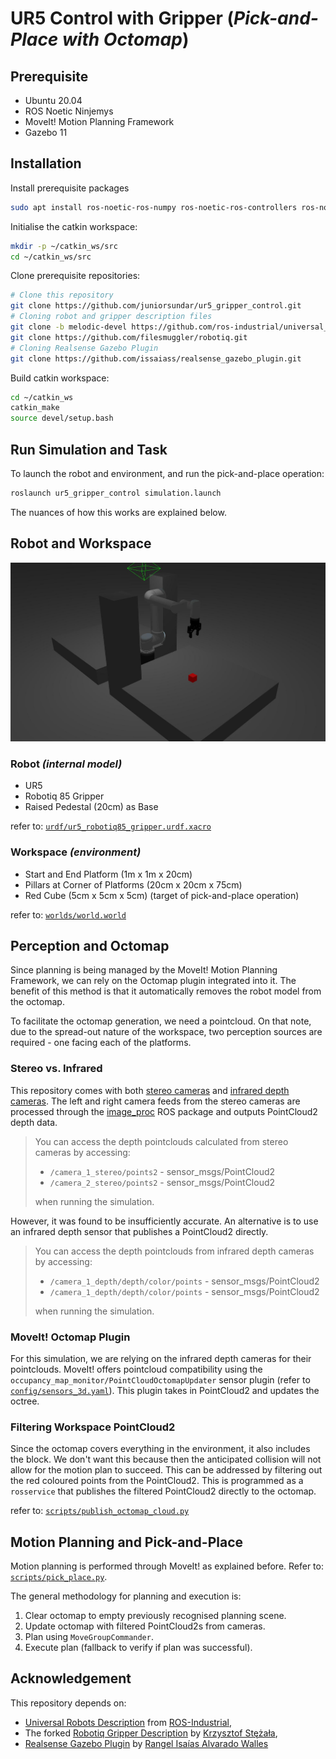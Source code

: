 # UR5 Control with Gripper (_Pick-and-Place with Octomap_)



## Prerequisite

- Ubuntu 20.04
- ROS Noetic Ninjemys
- MoveIt! Motion Planning Framework
- Gazebo 11

## Installation

Install prerequisite packages

```bash
sudo apt install ros-noetic-ros-numpy ros-noetic-ros-controllers ros-noetic-ros-control ros-noetic-cv-bridge 
```

Initialise the catkin workspace:

```bash
mkdir -p ~/catkin_ws/src
cd ~/catkin_ws/src
```

Clone prerequisite repositories:

```bash
# Clone this repository
git clone https://github.com/juniorsundar/ur5_gripper_control.git
# Cloning robot and gripper description files
git clone -b melodic-devel https://github.com/ros-industrial/universal_robot.git
git clone https://github.com/filesmuggler/robotiq.git
# Cloning Realsense Gazebo Plugin
git clone https://github.com/issaiass/realsense_gazebo_plugin.git
```

Build catkin workspace:

```bash
cd ~/catkin_ws
catkin_make
source devel/setup.bash
```


## Run Simulation and Task

To launch the robot and environment, and run the pick-and-place operation:

```bash
roslaunch ur5_gripper_control simulation.launch
```

The nuances of how this works are explained below.

## Robot and Workspace

![workspace_and_robot](./img/workspace.jpg)

### Robot _(internal model)_

- UR5
- Robotiq 85 Gripper
- Raised Pedestal (20cm) as Base

refer to: [```urdf/ur5_robotiq85_gripper.urdf.xacro```](./urdf/ur5_robotiq85_gripper.urdf.xacro)

### Workspace _(environment)_

- Start and End Platform (1m x 1m x 20cm)
- Pillars at Corner of Platforms (20cm x 20cm x 75cm)
- Red Cube (5cm x 5cm x 5cm) (target of pick-and-place operation)

refer to: [```worlds/world.world```](./worlds/world.world)

## Perception and Octomap

Since planning is being managed by the MoveIt! Motion Planning Framework, we can rely on the Octomap plugin integrated into it. The benefit of this method is that it automatically removes the robot model from the octomap.

To facilitate the octomap generation, we need a pointcloud. On that note, due to the spread-out nature of the workspace, two perception sources are required - one facing each of the platforms.

### Stereo vs. Infrared

This repository comes with both [stereo cameras](./urdf/stereo_camera.urdf.xacro) and [infrared depth cameras](./urdf/_d435.urdf.xacro). The left and right camera feeds from the stereo cameras are processed through the [image_proc](https://github.com/ros-perception/image_pipeline) ROS package and outputs PointCloud2 depth data.

> You can access the depth pointclouds calculated from stereo cameras by accessing:
> - ```/camera_1_stereo/points2``` - sensor_msgs/PointCloud2
> - ```/camera_2_stereo/points2``` - sensor_msgs/PointCloud2
>
> when running the simulation.

However, it was found to be insufficiently accurate. An alternative is to use an infrared depth sensor that publishes a PointCloud2 directly.

> You can access the depth pointclouds from infrared depth cameras by accessing:
> - ```/camera_1_depth/depth/color/points``` - sensor_msgs/PointCloud2
> - ```/camera_1_depth/depth/color/points``` - sensor_msgs/PointCloud2
>
> when running the simulation.

### MoveIt! Octomap Plugin

For this simulation, we are relying on the infrared depth cameras for their pointclouds. MoveIt! offers pointcloud compatibility using the ```occupancy_map_monitor/PointCloudOctomapUpdater``` sensor plugin (refer to [```config/sensors_3d.yaml```](./config/sensors_3d.yaml)). This plugin takes in PointCloud2 and updates the octree.

### Filtering Workspace PointCloud2

Since the octomap covers everything in the environment, it also includes the block. We don't want this because then the anticipated collision will not allow for the motion plan to succeed. This can be addressed by filtering out the red coloured points from the PointCloud2. This is programmed as a ```rosservice``` that publishes the filtered PointCloud2 directly to the octomap.

refer to: [```scripts/publish_octomap_cloud.py```](./scripts/publish_octomap_cloud.py)

## Motion Planning and Pick-and-Place

Motion planning is performed through MoveIt! as explained before. Refer to: [```scripts/pick_place.py```](./scripts/pick_place.py).

The general methodology for planning and execution is:

1. Clear octomap to empty previously recognised planning scene.
2. Update octomap with filtered PointCloud2s from cameras.
3. Plan using ```MoveGroupCommander```.
4. Execute plan (fallback to verify if plan was successful).

## Acknowledgement

This repository depends on:

- [Universal Robots Description](https://github.com/ros-industrial/universal_robot) from [ROS-Industrial](https://github.com/ros-industrial),
- The forked [Robotiq Gripper Description](https://github.com/filesmuggler/robotiq) by [Krzysztof Stężała](https://github.com/filesmuggler),
- [Realsense Gazebo Plugin](https://github.com/issaiass/realsense_gazebo_plugin) by [Rangel Isaías Alvarado Walles](https://github.com/issaiass)
